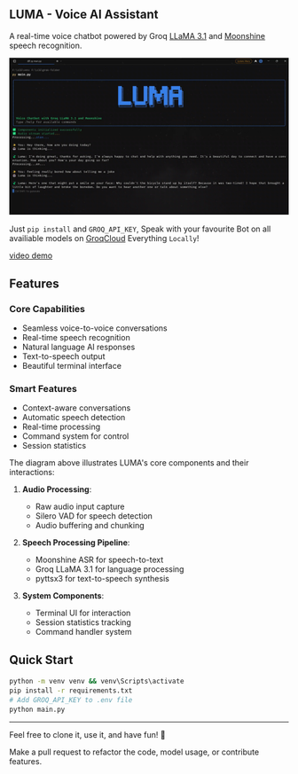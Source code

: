 ## LUMA - Voice AI Assistant

A real-time voice chatbot powered by Groq [LLaMA 3.1](https://ai.meta.com/blog/meta-llama-3-1/) and [Moonshine](https://arxiv.org/pdf/2410.15608) speech recognition.

![LUMA Interface](demos/image.png)

Just  `pip install` and `GROQ_API_KEY`, Speak with your favourite Bot on all availiable models on [GroqCloud](https://console.groq.com/docs/models) Everything `Locally`!

[video demo](https://www.linkedin.com/posts/activity-7337107157206691840-DEVy?utm_source=share&utm_medium=member_ios&rcm=ACoAAEIsd7wB71woMUIyJQYneeIj6Dl_o4zwWq4)

## Features

### Core Capabilities
- Seamless voice-to-voice conversations
- Real-time speech recognition
- Natural language AI responses
- Text-to-speech output
- Beautiful terminal interface

### Smart Features
- Context-aware conversations
- Automatic speech detection
- Real-time processing
- Command system for control
- Session statistics

The diagram above illustrates LUMA's core components and their interactions:

1. **Audio Processing**:
   - Raw audio input capture
   - Silero VAD for speech detection
   - Audio buffering and chunking

2. **Speech Processing Pipeline**:
   - Moonshine ASR for speech-to-text
   - Groq LLaMA 3.1 for language processing
   - pyttsx3 for text-to-speech synthesis

3. **System Components**:
   - Terminal UI for interaction
   - Session statistics tracking
   - Command handler system

## Quick Start

```bash
python -m venv venv && venv\Scripts\activate
pip install -r requirements.txt
# Add GROQ_API_KEY to .env file
python main.py
```

---
Feel free to clone it, use it, and have fun! 🌟

Make a pull request to refactor the code, model usage, or contribute features.
